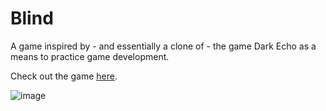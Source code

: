 # Blind
A game inspired by - and essentially a clone of - the game Dark Echo as a means to practice game development.

Check out the game [here](https://store.steampowered.com/app/368650/Dark_Echo/).

![image](https://user-images.githubusercontent.com/31052077/188067571-b420a372-cecf-42ca-ba59-8ac96adb2803.png)
